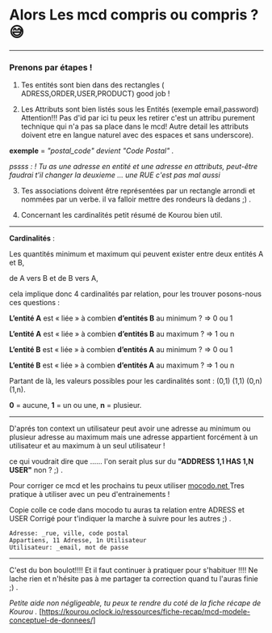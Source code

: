 # Alors Les mcd compris ou compris ? 😅

---

### Prenons par étapes !

1. Tes entités sont bien dans des rectangles ( ADRESS,ORDER,USER,PRODUCT) good job !

2. Les Attributs sont bien listés sous les Entités (exemple email,password) Attention!!! Pas d'id par ici tu peux les retirer c'est un attribu purement technique qui n'a pas sa place dans le mcd!
Autre detail les attributs doivent etre en langue naturel avec des espaces et sans underscore). 

**exemple** = *"postal_code" devient "Code Postal" .*

*pssss : ! Tu as une adresse en entité et une adresse en attributs, peut-être faudrai t'il changer la deuxieme ... une RUE c'est pas mal aussi*

3. Tes associations doivent être représentées par un rectangle arrondi et nommées par un verbe.
il va falloir mettre des rondeurs là dedans ;)  .

4. Concernant les cardinalités petit résumé de Kourou bien util. 
---

**Cardinalités**  :

Les quantités minimum et maximum qui peuvent exister entre deux entités A et B,

de A vers B et de B vers A,

cela implique donc 4 cardinalités par relation, pour les trouver posons-nous ces questions :

**L’entité A** est « liée » à combien **d’entités B** au minimum ? => 0 ou 1

**L’entité A** est « liée » à combien **d’entités B** au maximum ? => 1 ou n

**L’entité B** est « liée » à combien **d’entités A** au minimum ? => 0 ou 1

**L’entité B** est « liée » à combien **d’entités A** au maximum ? => 1 ou n

Partant de là, les valeurs possibles pour les cardinalités sont : (0,1) (1,1) (0,n) (1,n).

**0** = aucune,
**1** = un ou une,
**n** = plusieur.

---
D'aprés ton context un utilisateur peut avoir une adresse au minimum ou plusieur adresse au maximum mais une adresse appartient forcément à un utilisateur et au maximum à un seul utilisateur !


ce qui voudrait dire que ...... l'on serait plus sur du **"ADDRESS 1,1 HAS 1,N USER"** non ? ;) .

Pour corriger ce mcd et les prochains tu peux utiliser [mocodo.net ](https://www.mocodo.net/)
Tres pratique à utiliser avec un peu d'entrainements !

Copie colle ce code dans mocodo tu auras ta relation entre ADRESS et USER Corrigé pour t'indiquer la marche à suivre pour les autres ;) .

```
Adresse: _rue, ville, code postal
Appartiens, 11 Adresse, 1n Utilisateur
Utilisateur: _email, mot de passe
```

---

C'est du bon boulot!!!! Et il faut continuer à pratiquer pour s'habituer !!!!
Ne lache rien et n'hésite pas à me partager ta correction quand tu l'auras finie  ;) .




*Petite aide non négligeable, tu peux te rendre du coté de  la fiche récape de Kourou .*
[https://kourou.oclock.io/ressources/fiche-recap/mcd-modele-conceptuel-de-donnees/]


